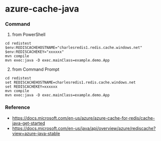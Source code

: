 # azure-cache-java

### Command

1. from PowerShell
```
cd redistest
$env:REDISCACHEHOSTNAME="charlesredis1.redis.cache.windows.net"
$env:REDISCACHEKEY="xxxxxx"
mvn compile
mvn exec:java -D exec.mainClass=example.demo.App
```

2. from Command Prompt
```
cd redistest
set REDISCACHEHOSTNAME=charlesredis1.redis.cache.windows.net
set REDISCACHEKEY=xxxxxx
mvn compile
mvn exec:java -D exec.mainClass=example.demo.App
```

### Reference

- https://docs.microsoft.com/en-us/azure/azure-cache-for-redis/cache-java-get-started
- https://docs.microsoft.com/en-us/java/api/overview/azure/rediscache?view=azure-java-stable
